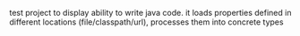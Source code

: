 test project to display ability to write java code.
it loads properties defined in different locations (file/classpath/url), processes them into concrete types
